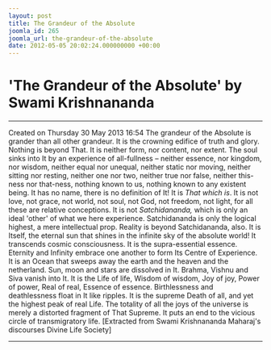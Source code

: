 ```yaml
---
layout: post
title: The Grandeur of the Absolute
joomla_id: 265
joomla_url: the-grandeur-of-the-absolute
date: 2012-05-05 20:02:24.000000000 +00:00
---
```

# 'The Grandeur of the Absolute' by Swami Krishnananda
* * *  
Created on Thursday 30 May 2013 16:54
The grandeur of the Absolute is grander than all other grandeur. It is the crowning edifice of truth and glory. Nothing is beyond That. It is neither form, nor content, nor extent. The soul sinks into It by an experience of all-fullness – neither essence, nor kingdom, nor wisdom, neither equal nor unequal, neither static nor moving, neither sitting nor resting, neither one nor two, neither true nor false, neither this-ness nor that-ness, nothing known to us, nothing known to any existent being. It has no name, there is no definition of It! It is _That which is_. It is not love, not grace, not world, not soul, not God, not freedom, not light, for all these are relative conceptions. It is not _Satchidananda,_ which is only an ideal 'other' of what we here experience. Satchidananda is only the logical highest, a mere intellectual prop. Reality is beyond Satchidananda, also. It is Itself, the eternal sun that shines in the infinite sky of the absolute world! It transcends cosmic consciousness. It is the supra-essential essence. Eternity and Infinity embrace one another to form Its Centre of Experience. It is an Ocean that sweeps away the earth and the heaven and the netherland. Sun, moon and stars are dissolved in It. Brahma, Vishnu and Siva vanish into It. It is the Life of life, Wisdom of wisdom, Joy of joy, Power of power, Real of real, Essence of essence. Birthlessness and deathlessness float in It like ripples. It is the supreme Death of all, and yet the highest peak of real Life. The totality of all the joys of the universe is merely a distorted fragment of That Supreme. It puts an end to the vicious circle of transmigratory life.
[Extracted from Swami Krishnananda Maharaj's discourses Divine Life Society]
* * *
  

